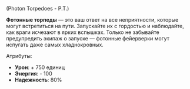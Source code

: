 (Photon Torpedoes - P.T.)

**Фотонные торпеды** — это ваш ответ на все неприятности, которые могут встретиться на пути. Запускайте их с гордостью и наблюдайте, как враги исчезают в ярких вспышках. Только не забывайте предупредить экипаж о запуске — фотонные фейерверки могут испугать даже самых хладнокровных.

Атрибуты:
- **Урон**: + 750 единиц
- **Энергия**: - 100
- **Надежность**: 80%